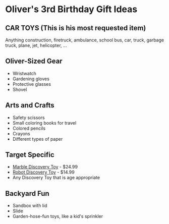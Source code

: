 # Oliver's 3rd Birthday Gift Ideas

## CAR TOYS (This is his most requested item)

Anything construction, firetruck, ambulance, school bus, car, truck, garbage truck, plane, jet, helicopter, ...

## Oliver-Sized Gear

* Wristwatch
* Gardening gloves
* Protective glasses
* Shovel

## Arts and Crafts

* Safety scissors
* Small coloring books for travel
* Colored pencils
* Crayons
* Different types of paper

## Target Specific

* [Marble Discovery Toy](https://www.target.com/p/national-geographic-glow-in-the-dark-marble-run---50pc--no-aasa/-/A-80170802) - $24.99
* [Robot Discovery Toy](https://www.target.com/p/discovery--mindblown-solar-robot-creation-stem-science-kit-190pc--no-aasa/-/A-76422592) - $14.99
* Any Discovery Toy that is age appropriate

## Backyard Fun

* Sandbox with lid
* Slide
* Garden-hose-fun toys, like a kid's sprinkler
